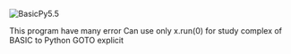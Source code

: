 ![BasicPy5.5](http://2.bp.blogspot.com/-XirYkJN2GVU/VVG7nagafpI/AAAAAAAAAQY/A0tIfR7bd8k/s1600/BasicPy55.jpg "Basic55.py")

This program have many error 
Can use only x.run(0) for study complex of BASIC to Python GOTO explicit

